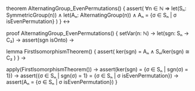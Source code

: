 theorem AlternatingGroup_EvenPermutations() {
  assert(
    ∀n ∈ ℕ ⇒
    let(Sₙ: SymmetricGroup(n)) ∧
    let(Aₙ: AlternatingGroup(n)) ∧
    Aₙ = {σ ∈ Sₙ | σ isEvenPermutation}
  )
} ↔

proof AlternatingGroup_EvenPermutations() {
  setVar(n: ℕ) →
  let(sgn: Sₙ → C₂) →
  assert(sgn isOnto) →
  
  lemma FirstIsomorphismTheorem() {
    assert(
      ker(sgn) = Aₙ ∧
      Sₙ/ker(sgn) ≅ C₂
    )
  } →
  
  apply(FirstIsomorphismTheorem()) →
  assert(ker(sgn) = {σ ∈ Sₙ | sgn(σ) = 1}) →
  assert({σ ∈ Sₙ | sgn(σ) = 1} = {σ ∈ Sₙ | σ isEvenPermutation}) →
  assert(Aₙ = {σ ∈ Sₙ | σ isEvenPermutation})
}